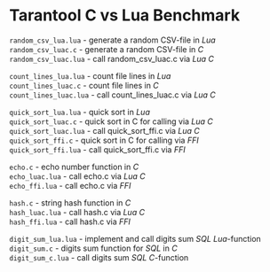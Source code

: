 # Tarantool C vs Lua Benchmark

`random_csv_lua.lua` - generate a random CSV-file in *Lua*<br/>
`random_csv_luac.c` - generate a random CSV-file in *C*<br/>
`random_csv_luac.lua` - call random_csv_luac.c via *Lua C*<br/>

`count_lines_lua.lua` - count file lines in *Lua*<br/>
`count_lines_luac.c` - count file lines in *C*<br/>
`count_lines_luac.lua` - call count_lines_luac.c via *Lua C*<br/>

`quick_sort_lua.lua` - quick sort in *Lua*<br/>
`quick_sort_luac.c` - quick sort in C for calling via *Lua C*<br/>
`quick_sort_luac.lua` - call quick_sort_ffi.c via *Lua C*<br/>
`quick_sort_ffi.c` - quick sort in C for calling via *FFI*<br/>
`quick_sort_ffi.lua` - call quick_sort_ffi.c via *FFI*<br/>

`echo.c` - echo number function in *C*<br/>
`echo_luac.lua` - call echo.c via *Lua C*<br/>
`echo_ffi.lua` - call echo.c via *FFI*<br/>

`hash.c` - string hash function in *C*<br/>
`hash_luac.lua` - call hash.c via *Lua C*<br/>
`hash_ffi.lua` - call hash.c via *FFI*<br/>

`digit_sum_lua.lua` - implement and call digits sum *SQL* *Lua*-function<br/>
`digit_sum.c` - digits sum function for *SQL* in *C*<br/>
`digit_sum_c.lua` - call digits sum *SQL* *C*-function<br/>
